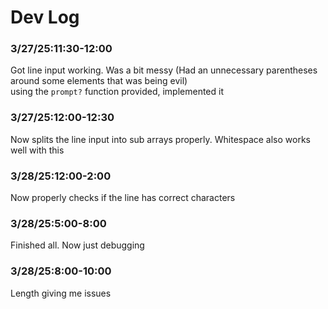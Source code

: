# Dev Log

### 3/27/25:11:30-12:00  
Got line input working. Was a bit messy (Had an unnecessary parentheses around some elements that was being evil)  
using the `prompt?` function provided, implemented it  

### 3/27/25:12:00-12:30  
Now splits the line input into sub arrays properly. Whitespace also works well with this  

### 3/28/25:12:00-2:00  
Now properly checks if the line has correct characters  

### 3/28/25:5:00-8:00
Finished all. Now just debugging

### 3/28/25:8:00-10:00
Length giving me issues
